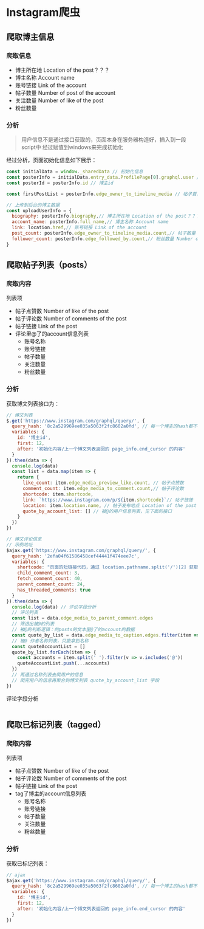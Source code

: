 # Instagram爬虫
## 爬取博主信息
### 爬取信息
* 博主所在地 Location of the post？？？
* 博主名称 Account name
* 账号链接 Link of the account
* 帖子数量 Number of post of the account
* 关注数量 Number of like of the post
* 粉丝数量 

### 分析
> 用户信息不是通过接口获取的，页面本身在服务器构造好，插入到一段script中
> 经过赋值到windows来完成初始化

经过分析，页面初始化信息如下展示：
```js
const initialData = window._sharedData // 初始化信息
const posterInfo = initialData.entry_data.ProfilePage[0].graphql.user // 博主信息
const posterId = posterInfo.id // 博主id

const firstPostList = posterInfo.edge_owner_to_timeline_media // 帖子首页列表内容，用户帖子内容分析

// 上传到后台的博主数据
const uploadUserInfo = {
  biography: posterInfo.biography,// 博主所在地 Location of the post？？？
  account_name: posterInfo.full_name,// 博主名称 Account name
  link: location.href,// 账号链接 Link of the account
  post_count: posterInfo.edge_owner_to_timeline_media.count,// 帖子数量 Number of post of the account
  follower_count: posterInfo.edge_followed_by.count,// 粉丝数量 Number offollowers of the account
}
```


## 爬取帖子列表（posts）
### 爬取内容
列表项
* 帖子点赞数 Number of like of the post
* 帖子评论数 Number of comments of the post
* 帖子链接 Link of the post
* 评论里@了的account信息列表
  - 账号名称
  - 账号链接
  - 帖子数量
  - 关注数量
  - 粉丝数量

### 分析
获取博文列表接口为：
```js
// 博文列表
$.get('https://www.instagram.com/graphql/query/', {
  query_hash: '8c2a529969ee035a5063f2fc8602a0fd', // 每一个博主的hash都不一样，需要再分析从何处取
  variables: {
    id: '博主id',
    first: 12,
    after: '初始化内容/上一个博文列表返回的 page_info.end_cursor 的内容'
  }
}).then(data => {
  console.log(data)
  const list = data.map(item => {
    return {
      like_count: item.edge_media_preview_like.count, // 帖子点赞数
      comment_count: item.edge_media_to_comment.count,// 帖子评论数
      shortcode: item.shortcode,
      link: `https://www.instagram.com/p/${item.shortcode}`// 帖子链接
      location: item.location.name, // 帖子发布地点 Location of the post
      quote_by_account_list: [] // 被@的用户信息列表，见下面的接口
    }
  })
})
```

```js
// 博文评论信息
// 示例地址
$ajax.get('https://www.instagram.com/graphql/query/', {
  query_hash: '2efa04f61586458cef44441f474eee7c',
  variables: {
    shortcode: "页面的短链接代码，通过 location.pathname.split('/')[2] 获取",
    child_comment_count: 3,
    fetch_comment_count: 40,
    parent_comment_count: 24,
    has_threaded_comments: true
  }
}).then(data => {
  console.log(data) // 评论字段分析
  // 评论列表
  const list = data.edge_media_to_parent_comment.edges
  // 筛选出被@的列表
  // 被@的判断逻辑：的posts的文本里@了的account的数据
  const quote_by_list = data.edge_media_to_caption.edges.filter(item => item.node.text)
  // 被@ 作者名称列表，只能拿到名称
  const quoteAccountList = []
  quote_by_list.forEach(item => {
    const accounts = item.split(' ').filter(v => v.includes('@'))
    quoteAccountList.push(...accounts)
  })
  // 再通过名称列表去爬用户的信息
  // 爬完用户的信息再聚合到博文列表 quote_by_account_list 字段
})
```
评论字段分析
```json

```

## 爬取已标记列表（tagged）
### 爬取内容
列表项
* 帖子点赞数 Number of like of the post
* 帖子评论数 Number of comments of the post
* 帖子链接 Link of the post
* tag了博主的account信息列表
  - 账号名称
  - 账号链接
  - 帖子数量
  - 关注数量
  - 粉丝数量

### 分析
获取已标记列表：
```js
// ajax
$ajax.get('https://www.instagram.com/graphql/query/', {
  query_hash: '8c2a529969ee035a5063f2fc8602a0fd', // 每一个博主的hash都不一样，需要再分析从何处取
  variables: {
    id: '博主id',
    first: 12,
    after: '初始化内容/上一个博文列表返回的 page_info.end_cursor 的内容'
  }
})
```
